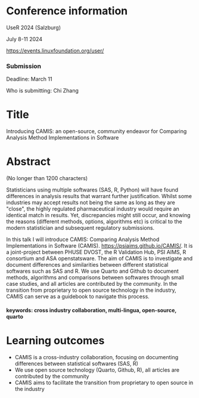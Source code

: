 # Conference information

UseR 2024 (Salzburg)

July 8-11 2024

https://events.linuxfoundation.org/user/

### Submission

Deadline: March 11

Who is submitting: Chi Zhang

# Title

Introducing CAMIS: an open-source, community endeavor for Comparing Analysis Method Implementations in Software

# Abstract

(No longer than 1200 characters)

Statisticians using multiple softwares (SAS, R, Python) will have found differences in analysis results that warrant further justification. Whilst some industries may accept results not being the same as long as they are "close", the highly regulated pharmaceutical industry would require an identical match in results. Yet, discrepancies might still occur, and knowing the reasons (different methods, options, algorithms etc) is critical to the modern statistician and subsequent regulatory submissions.

In this talk I will introduce CAMIS: Comparing Analysis Method Implementations in Software (CAMIS). https://psiaims.github.io/CAMIS/.  It is a joint-project between PHUSE DVOST, the R Validation Hub, PSI AIMS, R consortium and ASA openstatsware. The aim of CAMIS is to investigate and document differences and similarities between different statistical softwares such as SAS and R. We use Quarto and Github to document methods, algorithms and comparisons between softwares through small case studies, and all articles are contributed by the community. In the transition from proprietary to open source technology in the industry, CAMIS can serve as a guidebook to navigate this process.

#### keywords: cross industry collaboration, multi-lingua, open-source, quarto

# Learning outcomes

-   CAMIS is a cross-industry collaboration, focusing on documenting differences between statistical softwares (SAS, R)
-   We use open source technology (Quarto, Github, R), all articles are contributed by the community
-   CAMIS aims to facilitate the transition from proprietary to open source in the industry
